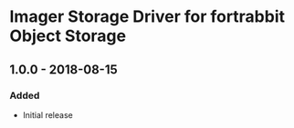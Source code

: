 # Imager Storage Driver for fortrabbit Object Storage

## 1.0.0 - 2018-08-15
### Added
- Initial release
